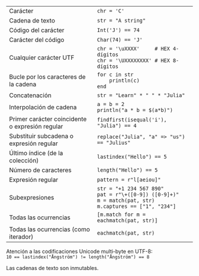 |                                                 |                                             |
| ----------------------------------------------- | ------------------------------------------- |
| Carácter                                        | `chr = 'C'`                                 |
| Cadena de texto                                 | `str = "A string"`                          |
| Código del carácter                             | `Int('J') == 74`                            |
| Carácter del código                             | `Char(74) == 'J'`                           |
| Cualquier carácter UTF                          | `chr = '\uXXXX'     # HEX 4-dígitos`<br>`chr = '\UXXXXXXXX' # HEX 8-dígitos` |
| Bucle por los caracteres de la cadena           | `for c in str`<br>`    println(c)`<br>`end` |
| Concatenación                                   | `str = "Learn" * " " * "Julia"`             |
| Interpolación de cadena                         | `a = b = 2`<br>`println("a * b = $(a*b)")`  |
| Primer carácter coincidente o expresión regular | `findfirst(isequal('i'), "Julia") == 4`     |
| Substituir subcadena o expresión regular        | `replace("Julia", "a" => "us") == "Julius"` |
| Último índice (de la colección)                 | `lastindex("Hello") == 5`                   |
| Número de caracteres                            | `length("Hello") == 5`                      |
| Expresión regular                               | `pattern = r"l[aeiou]"`                     |
| Subexpresiones                                  | `str = "+1 234 567 890"`<br>`pat = r"\+([0-9]) ([0-9]+)"`<br>`m = match(pat, str)`<br>`m.captures == ["1", "234"]` |
| Todas las ocurrencias                           | `[m.match for m = eachmatch(pat, str)]`     |
| Todas las ocurrencias (como iterador)           | `eachmatch(pat, str)`                       |


Atención a las codificaciones Unicode multi-byte en UTF-8: <br>
`10 == lastindex("Ångström") != length("Ångström") == 8`

Las cadenas de texto son inmutables.
